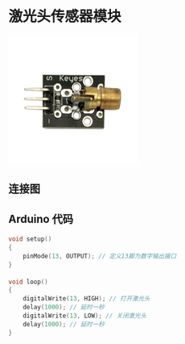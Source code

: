 # 激光头传感器模块

![](/assets/jiguangtou.png)

## 连接图



## Arduino 代码

```cpp
void setup() 
{
    pinMode(13, OUTPUT); // 定义13脚为数字输出接口 
}

void loop()
{
    digitalWrite(13, HIGH); // 打开激光头
    delay(1000); // 延时一秒 
    digitalWrite(13, LOW); // 关闭激光头
    delay(1000); // 延时一秒 
}
```



